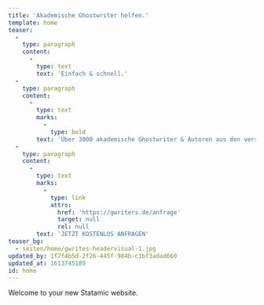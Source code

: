 ```yaml
---
title: 'Akademische Ghostwriter helfen.'
template: home
teaser:
  -
    type: paragraph
    content:
      -
        type: text
        text: 'Einfach & schnell.'
  -
    type: paragraph
    content:
      -
        type: text
        marks:
          -
            type: bold
        text: 'Über 3000 akademische Ghostwriter & Autoren aus den verschiedenen Fachbereichen!'
  -
    type: paragraph
    content:
      -
        type: text
        marks:
          -
            type: link
            attrs:
              href: 'https://gwriters.de/anfrage'
              target: null
              rel: null
        text: 'JETZT KOSTENLOS ANFRAGEN'
teaser_bg:
  - seiten/home/gwrites-headervisual-1.jpg
updated_by: 1f7f4b5d-2f26-445f-984b-c1bf3adad660
updated_at: 1613745189
id: home
---
```

Welcome to your new Statamic website.
